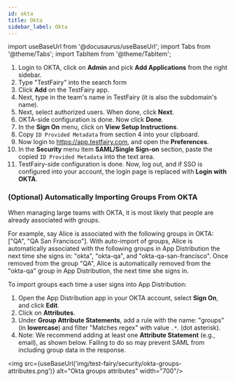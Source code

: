 ```yaml
---
id: okta
title: Okta
sidebar_label: Okta 
---
```


import useBaseUrl from '@docusaurus/useBaseUrl';
import Tabs from '@theme/Tabs';
import TabItem from '@theme/TabItem';

1. Login to OKTA, click on **Admin** and pick **Add Applications** from the right sidebar.
1. Type "TestFairy" into the search form
1. Click **Add** on the TestFairy app.
1. Next, type in the team's name in TestFairy (it is also the subdomain's name).
1. Next, select authorized users. When done, click **Next**.
1. OKTA-side configuration is done. Now click **Done**.
1. In the **Sign On** menu, click on **View Setup Instructions**.
1. Copy `ID Provided Metadata` from section 4 into your clipboard.
1. Now login to https://app.testfairy.com, and open the **Preferences**.
1. In the **Security** menu item **SAML/Single Sign-on** section, paste the copied `ID Provided Metadata` into the text area.
1. TestFairy-side configuration is done.
   Now, log out, and if SSO is configured into your account, the login page is replaced with **Login with OKTA**.

### (Optional) Automatically Importing Groups From OKTA

When managing large teams with OKTA, it is most likely that people are already associated with groups.

For example, say Alice is associated with the following groups in OKTA: ["QA", "QA San Francisco"]. With auto-import of groups, Alice is automatically associated with the following groups in App Distribution the next time she signs in: "okta", "okta-qa", and "okta-qa-san-francisco". Once removed from the group "QA", Alice is automatically removed from the "okta-qa" group in App Distribution, the next time she signs in.

To import groups each time a user signs into App Distribution:

1. Open the App Distribution app in your OKTA account, select **Sign On**, and click **Edit**.
1. Click on **Attributes**.
1. Under **Group Attribute Statements**, add a rule with the name: "groups" (in **lowercase**) and filter "Matches regex" with value `.*`. (dot asterisk).
1. Note: We recommend adding at least one **Attribute Statement** (e.g., email), as shown below. Failing to do so may prevent SAML from including group data in the response. 

<img src={useBaseUrl('img/test-fairy/security/okta-groups-attributes.png')} alt="Okta groups attributes" width="700"/>
